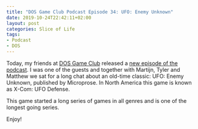 ```yaml
---
title: "DOS Game Club Podcast Episode 34: UFO: Enemy Unknown"
date: 2019-10-24T22:42:11+02:00
layout: post
categories: Slice of Life
tags:
- Podcast
- DOS
---
```


Today, my friends at [DOS Game Club][dgc] released a [new episode of the podcast][dgc-34]. I was one of the guests and together with Martijn, Tyler and Matthew we sat for a long chat about an old-time classic: UFO: Enemy Unknown, published by Microprose. In North America this game is known as X-Com: UFO Defense.

This game started a long series of games in all genres and is one of the longest going series.

Enjoy!

[dgc]: https://dosgameclub.com
[dgc-34]: https://www.dosgameclub.com/ufo-enemy-unknown/